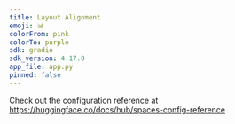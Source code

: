 ```yaml
---
title: Layout Alignment
emoji: 📊
colorFrom: pink
colorTo: purple
sdk: gradio
sdk_version: 4.17.0
app_file: app.py
pinned: false
---
```


Check out the configuration reference at https://huggingface.co/docs/hub/spaces-config-reference
